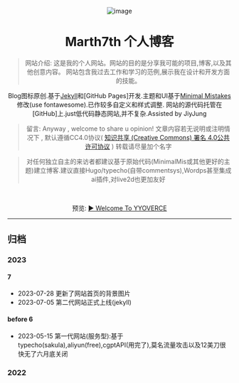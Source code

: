 

<div align='center'>

![image](https://github.com/Sumalene/March7thBlog/assets/124686994/04842755-988d-4857-aa7b-307a3eb9f7d6)

  <h1>Marth7th 个人博客</h1>
  
> 网站介绍:
这是我的个人网站。网站的目的是分享我可能的项目,博客,以及其他创意内容。
网站包含我过去工作和学习的范例,展示我在设计和开发方面的技能。

Blog图标原创.基于[Jekyll](https://jekyllrb.com/)和[GitHub Pages]开发.主题和UI基于[Minimal Mistakes](https://mademistakes.com/work/jekyll-themes/minimal-mistakes/)修改(use fontawesome).已作较多自定义和样式调整.
网站的源代码托管在[GitHub]上.just低代码静态网站,并不复杂.Assisted by JiyJung


> 留言: Anyway , welcome to share u opinion!
> 文章内容若无说明或注明情况下 , 默认遵循CC4.0协议( [知识共享 (Creative Commons) 署名 4.0公共许可协议](https://creativecommons.org/licenses/by/4.0/legalcode.zh-Hans) ) 转载请尽量加个名字

> 对任何独立自主的来访者都建议基于原始代码(MinimalMis或其他更好的主题)建立博客.建议直接Hugo/typecho(自带commentsys),Wordps甚至集成ai插件,对live2d也更加友好

<br>
  
 预览: [▶ Welcome To YYOVERCE ](https://sumalene.github.io/March7thBlog/)
  
</div>

---

## 归档

### 2023

#### 7

- 2023-07-28 更新了网站首页的背景图片
- 2023-07-05 第二代网站正式上线(jekyll)

#### before 6
- 2023-05-15 第一代网站(服务型):基于typecho(sakula),aliyun(free),cgptAPI(用完了),莫名流量攻击以及12美刀很快无了六月底关闭

### 2022





